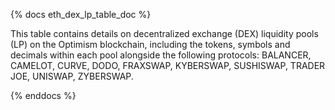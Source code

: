 {% docs eth_dex_lp_table_doc %}

This table contains details on decentralized exchange (DEX) liquidity pools (LP) on the Optimism blockchain, including the tokens, symbols and decimals within each pool alongside the following protocols: BALANCER, CAMELOT, CURVE, DODO, FRAXSWAP, KYBERSWAP, SUSHISWAP, TRADER JOE, UNISWAP, ZYBERSWAP. 

{% enddocs %}